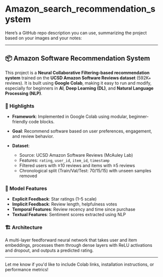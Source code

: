 # Amazon_search_recommendation_system
Here’s a GitHub repo description you can use, summarizing the project based on your images and your notes:

---

## 📦 Amazon Software Recommendation System

This project is a **Neural Collaborative Filtering-based recommendation system** trained on the **UCSD Amazon Software Reviews dataset** (592K+ reviews). It is built using **Google Colab**, making it easy to run and modify, especially for beginners in **AI**, **Deep Learning (DL)**, and **Natural Language Processing (NLP)**.

### 🚀 Highlights

* **Framework**: Implemented in Google Colab using modular, beginner-friendly code blocks.
* **Goal**: Recommend software based on user preferences, engagement, and review behavior.
* **Dataset**:

  * Source: UCSD Amazon Software Reviews (McAuley Lab)
  * Features: `rating`, `user_id`, `item_id`, `timestamp`
  * Filtered users with ≥10 reviews and items with ≥5 reviews
  * Chronological split (Train/Val/Test: 70/15/15) with unseen samples removed

### 🧠 Model Features

* **Explicit Feedback**: Star ratings (1–5 scale)
* **Implicit Feedback**: Review length, helpfulness votes
* **Temporal Features**: Review recency and time since purchase
* **Textual Features**: Sentiment scores extracted using NLP

### 🏗️ Architecture

A multi-layer feedforward neural network that takes user and item embeddings, processes them through dense layers with ReLU activations and dropout, and outputs a predicted rating.

---

Let me know if you'd like to include Colab links, installation instructions, or performance metrics!

